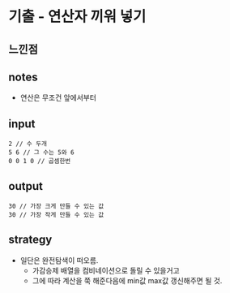 # 기출 - 연산자 끼워 넣기

## 느낀점


## notes
* 연산은 무조건 앞에서부터

## input
```
2 // 수 두개
5 6 // 그 수는 5와 6
0 0 1 0 // 곱셈한번
```

## output
```
30 // 가장 크게 만들 수 있는 값
30 // 가장 작게 만들 수 있는 값
```

## strategy
* 일단은 완전탐색이 떠오름.
  * 가감승제 배열을 컴비네이션으로 돌릴 수 있을거고
  * 그에 따라 계산을 쭉 해준다음에 min값 max값 갱신해주면 될 것.